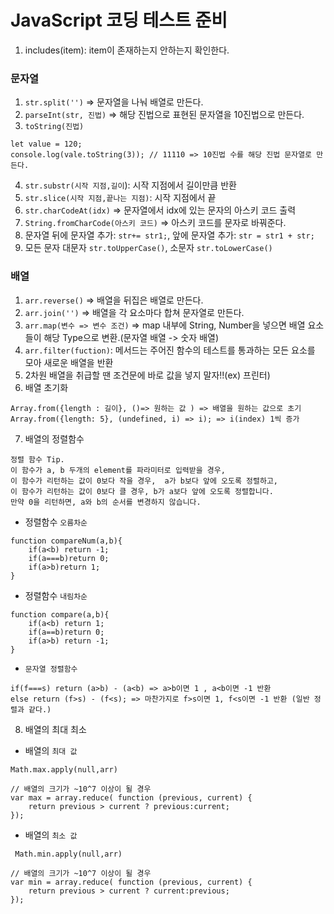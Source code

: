 # JavaScript 코딩 테스트 준비

1. includes(item): item이 존재하는지 안하는지 확인한다.

### 문자열
1. `str.split('')` => 문자열을 나눠 배열로 만든다.
2. `parseInt(str, 진법)` => 해당 진법으로 표현된 문자열을 10진법으로 만든다.
3. `toString(진법)`
```node
let value = 120;
console.log(vale.toString(3)); // 11110 => 10진법 수를 해당 진법 문자열로 만든다.
```
4. `str.substr(시작 지점,길이`): 시작 지점에서 길이만큼 반환
5. `str.slice(시작 지점,끝나는 지점)`: 시작 지점에서 끝
6. `str.charCodeAt(idx)` => 문자열에서 idx에 있는 문자의 아스키 코드 출력
7. `String.fromCharCode(아스키 코드)` => 아스키 코드를 문자로 바꿔준다.
8. 문자열 뒤에 문자열 추가: `str+= str1;`, 앞에 문자열 추가: `str = str1 + str; `
9. 모든 문자 대문자 `str.toUpperCase()`, 소문자 `str.toLowerCase()`


### 배열
1. `arr.reverse()` => 배열을 뒤집은 배열로 만든다.
2. `arr.join('')` => 배열을 각 요소마다 합쳐 문자열로 만든다.
3. `arr.map(변수 => 변수 조건)` => map 내부에 String, Number을 넣으면 배열 요소들이 해당 Type으로 변환.(문자열 배열 -> 숫자 배열)
4. `arr.filter(fuction)`: 메서드는 주어진 함수의 테스트를 통과하는 모든 요소를 모아 새로운 배열을 반환
5. 2차원 배열을 취급할 땐 조건문에 바로 값을 넣지 말자!!(ex) 프린터)
6. 배열 초기화
```node
Array.from({length : 길이}, ()=> 원하는 값 ) => 배열을 원하는 값으로 초기
Array.from({length: 5}, (undefined, i) => i); => i(index) 1씩 증가
```
7. 배열의 정렬함수

```node
정렬 함수 Tip.
이 함수가 a, b 두개의 element를 파라미터로 입력받을 경우,
이 함수가 리턴하는 값이 0보다 작을 경우,  a가 b보다 앞에 오도록 정렬하고,
이 함수가 리턴하는 값이 0보다 클 경우, b가 a보다 앞에 오도록 정렬합니다.
만약 0을 리턴하면, a와 b의 순서를 변경하지 않습니다.
```
- 정렬함수 `오름차순`

```node
function compareNum(a,b){
    if(a<b) return -1;
    if(a===b)return 0;
    if(a>b)return 1;
}
```

- 정렬함수 `내림차순`

```node
function compare(a,b){
    if(a<b) return 1;
    if(a==b)return 0;
    if(a>b) return -1;
}
```
- `문자열 정렬함수`

```node
if(f===s) return (a>b) - (a<b) => a>b이면 1 , a<b이면 -1 반환
else return (f>s) - (f<s); => 마찬가지로 f>s이면 1, f<s이면 -1 반환 (일반 정렬과 같다.)
```

8. 배열의 최대 최소
- 배열의 `최대 값`

```node
Math.max.apply(null,arr)

// 배열의 크기가 ~10^7 이상이 될 경우
var max = array.reduce( function (previous, current) {
	return previous > current ? previous:current;
});
```

- 배열의 `최소 값`

```node
 Math.min.apply(null,arr)

// 배열의 크기가 ~10^7 이상이 될 경우
var min = array.reduce( function (previous, current) {
	return previous > current ? current:previous;
});
```
